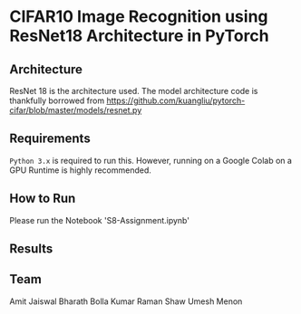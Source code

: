 # CIFAR10 Image Recognition using ResNet18 Architecture in PyTorch 

## Architecture
ResNet 18 is the architecture used. The model architecture code is thankfully borrowed from 
https://github.com/kuangliu/pytorch-cifar/blob/master/models/resnet.py

## Requirements
`Python 3.x` is required to run this. However, running on a Google Colab on a GPU Runtime is highly recommended.

## How to Run
Please run the Notebook 'S8-Assignment.ipynb'

## Results


## Team
Amit Jaiswal
Bharath Bolla Kumar
Raman Shaw
Umesh Menon
